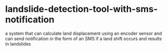 # landslide-detection-tool-with-sms-notification
a system that can calculate land displacement using an encoder sensor and can send notification in the form of an SMS if a land shift occurs and results in landslides

